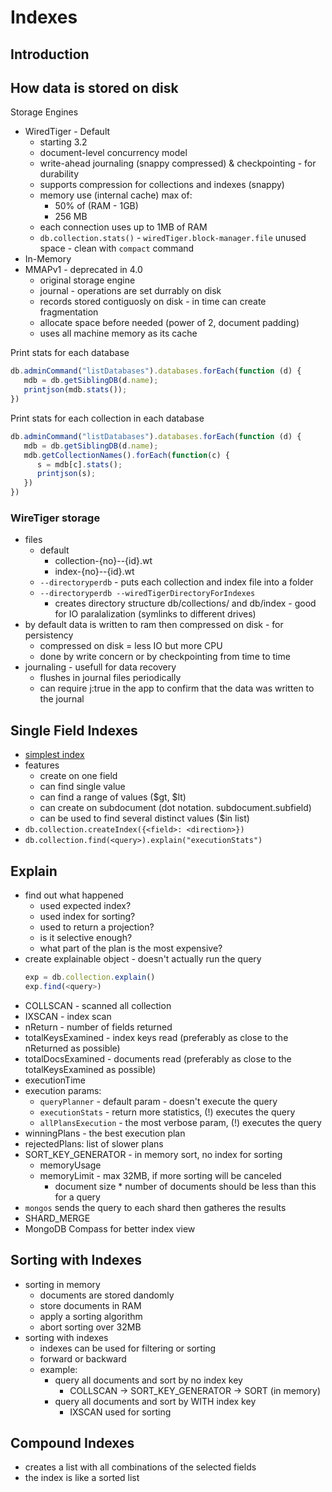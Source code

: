 # Indexes

## Introduction

## How data is stored on disk

Storage Engines
- WiredTiger - Default 
    - starting 3.2
    - document-level concurrency model
    - write-ahead journaling (snappy compressed)  & checkpointing - for durability
    - supports compression for collections and indexes (snappy)
    - memory use (internal cache) max of:
        - 50% of (RAM - 1GB)
        - 256 MB
    - each connection uses up to 1MB of RAM
    - `db.collection.stats()` - `wiredTiger.block-manager.file` unused space - clean with `compact` command
- In-Memory
- MMAPv1 - deprecated in 4.0
    - original storage engine
    - journal - operations are set durrably on disk
    - records stored contiguosly on disk - in time can create fragmentation
    - allocate space before needed (power of 2, document padding)
    - uses all machine memory as its cache

Print stats for each database
```js
db.adminCommand("listDatabases").databases.forEach(function (d) {
   mdb = db.getSiblingDB(d.name);
   printjson(mdb.stats());
})
```

Print stats for each collection in each database
```js
db.adminCommand("listDatabases").databases.forEach(function (d) {
   mdb = db.getSiblingDB(d.name);
   mdb.getCollectionNames().forEach(function(c) {
      s = mdb[c].stats();
      printjson(s);
   })
})
```

### WireTiger storage
- files
    - default
        - collection-{no}--{id}.wt
        - index-{no}--{id}.wt
    - `--directoryperdb` - puts each collection and index file into a folder
    - `--directoryperdb --wiredTigerDirectoryForIndexes`
        - creates directory structure db/collections/ and db/index - good for IO paralalization (symlinks to different drives)
- by default data is written to ram then compressed on disk - for persistency
    - compressed on disk = less IO but more CPU
    - done by write concern or by checkpointing from time to time
- journaling - usefull for data recovery
    - flushes in journal files periodically
    - can require j:true in the app to confirm that the data was written to the journal

## Single Field Indexes
- [simplest index](https://www.mongodb.com/docs/manual/core/index-single/)
- features
    - create on one field
    - can find single value
    - can find a range of values ($gt, $lt)
    - can create on subdocument (dot notation. subdocument.subfield)
    - can be used to find several distinct values ($in list)
- `db.collection.createIndex({<field>: <direction>})`
- `db.collection.find(<query>).explain("executionStats")`

## Explain
- find out what happened
    - used expected index?
    - used index for sorting?
    - used to return a projection?
    - is it selective enough?
    - what part of the plan is the most expensive?
- create explainable object - doesn't actually run the query
    ```js
    exp = db.collection.explain()
    exp.find(<query>)
    ```
- COLLSCAN - scanned all collection
- IXSCAN - index scan
- nReturn - number of fields returned
- totalKeysExamined - index keys read (preferably as close to the nReturned as possible)
- totalDocsExamined - documents read (preferably as close to the totalKeysExamined as possible)
- executionTime
- execution params:
    - `queryPlanner` - default param - doesn't execute the query
    - `executionStats` - return more statistics, (!) executes the query
    - `allPlansExecution` - the most verbose param, (!) executes the query
- winningPlans - the best execution plan
- rejectedPlans: list of slower plans
- SORT_KEY_GENERATOR - in memory sort, no index for sorting
    - memoryUsage
    - memoryLimit - max 32MB, if more sorting will be canceled
        - document size * number of documents should be less than this for a query
- `mongos` sends the query to each shard then gatheres the results
- SHARD_MERGE
- MongoDB Compass for better index view

## Sorting with Indexes
- sorting in memory
    - documents are stored dandomly
    - store documents in RAM
    - apply a sorting algorithm
    - abort sorting over 32MB
- sorting with indexes
    - indexes can be used for filtering or sorting
    - forward or backward
    - example:
        - query all documents and sort by no index key
            - COLLSCAN -> SORT_KEY_GENERATOR -> SORT (in memory)
        - query all documents and sort by WITH index key
            - IXSCAN used for sorting

## Compound Indexes
- creates a list with all combinations of the selected fields
- the index is like a sorted list

